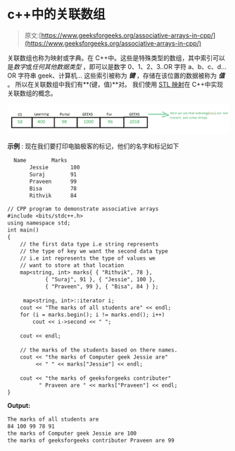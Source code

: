 # c++中的关联数组

> 原文:[https://www.geeksforgeeks.org/associative-arrays-in-cpp/](https://www.geeksforgeeks.org/associative-arrays-in-cpp/)

关联数组也称为映射或字典。在 C++中。这些是特殊类型的数组，其中索引可以是*数字*或*任何其他数据类型*
，即可以是数字 0、1、2、3..OR 字符 a、b、c、d… OR 字符串 geek、计算机…
这些索引被称为 ***键*** ，存储在该位置的数据被称为
***值*** 。
所以在关联数组中我们有**(键，值)**对。
我们使用 [STL 映射](https://www.geeksforgeeks.org/map-associative-containers-the-c-standard-template-library-stl/)在 C++中实现关联数组的概念。

![](img/9d9498d2f32496086c1cd3f4c34c8b65.png)

**示例** :
现在我们要打印电脑极客的标记，他们的名字和标记如下

```
  Name        Marks
       Jessie       100
       Suraj        91
       Praveen      99   
       Bisa         78
       Rithvik      84

```

```
// CPP program to demonstrate associative arrays
#include <bits/stdc++.h>
using namespace std;
int main()
{
    // the first data type i.e string represents 
    // the type of key we want the second data type
    // i.e int represents the type of values we 
    // want to store at that location
    map<string, int> marks{ { "Rithvik", 78 },
            { "Suraj", 91 }, { "Jessie", 100 },
            { "Praveen", 99 }, { "Bisa", 84 } };

     map<string, int>::iterator i; 
    cout << "The marks of all students are" << endl;
    for (i = marks.begin(); i != marks.end(); i++) 
        cout << i->second << " ";

    cout << endl;

    // the marks of the students based on there names.
    cout << "the marks of Computer geek Jessie are"
         << " " << marks["Jessie"] << endl; 

    cout << "the marks of geeksforgeeks contributer"
          " Praveen are " << marks["Praveen"] << endl;
}
```

**Output:**

```
The marks of all students are
84 100 99 78 91 
the marks of Computer geek Jessie are 100
the marks of geeksforgeeks contributer Praveen are 99

```